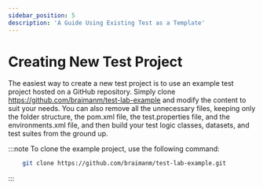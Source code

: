 ```yaml
---
sidebar_position: 5
description: 'A Guide Using Existing Test as a Template'
---
```


# Creating New Test Project

The easiest way to create a new test project is to use an example test project hosted on a GitHub repository. Simply clone https://github.com/braimanm/test-lab-example and modify the content to suit your needs. You can also remove all the unnecessary files, keeping only the folder structure, the pom.xml file, the test.properties file, and the environments.xml file, and then build your test logic classes, datasets, and test suites from the ground up.

:::note
To clone the example project, use the following command:

```bash
    git clone https://github.com/braimanm/test-lab-example.git
```

:::

